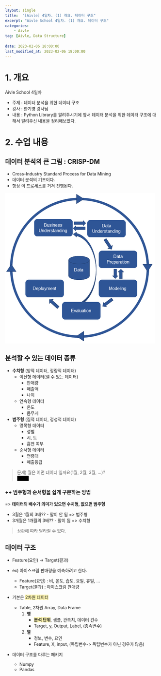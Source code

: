 ```yaml
---
layout: single
title:  "[Aivle] 4일차. (1) 개요. 데이터 구조"
excerpt: "Aivle School 4일차. (1) 개요. 데이터 구조"
categories:
    - Aivle
tag: [Aivle, Data Structure]

date: 2023-02-06 18:00:00
last_modified_at: 2023-02-06 18:00:00
---
```

# 1. 개요
Aivle School 4일차 
- 주제 : 데이터 분석을 위한 데이터 구조
- 강사 : 한기영 강사님
- 내용 : Python Library를 알려주시기에 앞서 데이터 분석을 위한 데이터 구조에 대해서 알려주신 내용을 정리해보았다.

# 2. 수업 내용
## 데이터 분석의 큰 그림 : CRISP-DM
- Cross-Industry Standard Process for Data Mining
- 데이터 분석의 기초이다.
- 항상 이 프로세스를 거쳐 진행된다.
<p align="left">
    <img src="\images\2023-02-06-4일차(개요)\crisp-dm.png" alt="img1">
</p>

## 분석할 수 있는 데이터 종류
- **수치형** (양적 데이터, 정량적 데이터)
    - 이산형 데이터(셀 수 있는 데이터)
        - 판매량
        - 매출액
        - 나이
    - 연속형 데이터
        - 온도
        - 몸무게
- **범주형** (질적 데이터, 정성적 데이터)
    - 명목형 데이터
        - 성별
        - 시, 도
        - 흡연 여부
    - 순서형 데이터
        - 연령대
        - 매출등급  

> 문제) 월은 어떤 데이터 일까요(1월, 2월, 3월, ...)?  
<span style='background-color: black; color: black'>범주형 </span>

### ++ 범주형과 순서형을 쉽게 구분하는 방법
=> **데이터의 배수가 의미가 있으면 수치형, 없으면 범주형**
- 3월은 1월의 3배?? - 말이 안 됨 => 범주형
- 3개월은 1개월의 3배?? - 말이 됨 => 수치형

> 상황에 따라 달라질 수 있다.


## 데이터 구조
- Feature(요인) -> Target(결과)
- ex) 아이스크림 판매량을 예측하려고 한다.
    - Feature(요인) : 비, 온도, 습도, 요일, 휴일, ...
    - Target(결과) : 아이스크림 판매량

- 기본은 <span style='background-color: #fff5b1'>2차원 데이터</span>
    - Table, 2차원 Array, Data Frame
        1. **행**  
            - **<span style='background-color: #fff5b1'>분석 단위</span>**, 샘플, 관측치, 데이터 건수
            - Target, y, Output, Label, (종속변수)
        2. **열**
            - 정보, 변수, 요인
            - Feature, X, input, (독립변수-> 독립변수가 아닌 경우가 많음)
- 데이터 구조를 다루는 패키지
    - Numpy
    - Pandas
